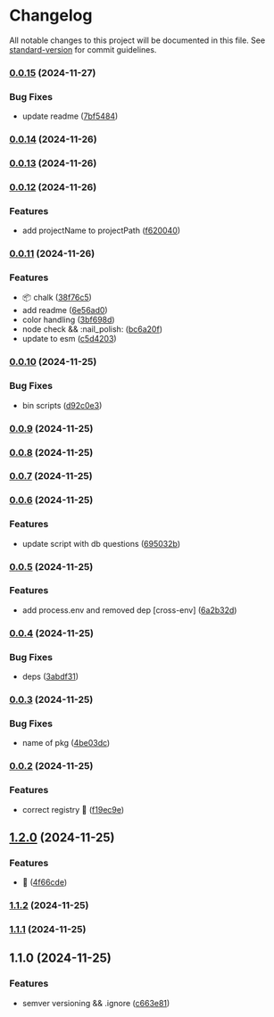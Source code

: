 # Changelog

All notable changes to this project will be documented in this file. See [standard-version](https://github.com/conventional-changelog/standard-version) for commit guidelines.

### [0.0.15](https://github.com/HayoDev/create-litium-accelerator/compare/v0.0.14...v0.0.15) (2024-11-27)


### Bug Fixes

* update readme ([7bf5484](https://github.com/HayoDev/create-litium-accelerator/commit/7bf548496b12bc9e4906edb3010b61fe8f84fa63))

### [0.0.14](https://github.com/HayoDev/create-litium-accelerator/compare/v0.0.13...v0.0.14) (2024-11-26)

### [0.0.13](https://github.com/HayoDev/create-litium-accelerator/compare/v0.0.12...v0.0.13) (2024-11-26)

### [0.0.12](https://github.com/HayoDev/create-litium-accelerator/compare/v0.0.11...v0.0.12) (2024-11-26)


### Features

* add projectName to projectPath ([f620040](https://github.com/HayoDev/create-litium-accelerator/commit/f6200404a25d9b172fcd0ea54ec0f85337e93ffc))

### [0.0.11](https://github.com/HayoDev/create-litium-accelerator/compare/v0.0.10...v0.0.11) (2024-11-26)


### Features

* :package: chalk ([38f76c5](https://github.com/HayoDev/create-litium-accelerator/commit/38f76c5c1d96d74c6a28a05ec13309922d6c08f0))
* add readme ([6e56ad0](https://github.com/HayoDev/create-litium-accelerator/commit/6e56ad0684ad4de09800730b04b0691e424004fa))
* color handling ([3bf698d](https://github.com/HayoDev/create-litium-accelerator/commit/3bf698d8da4a8195c96cd6de56776f42c5aab921))
* node check && :nail_polish: ([bc6a20f](https://github.com/HayoDev/create-litium-accelerator/commit/bc6a20fd3328edcec2176f6b351ce0b99b7b275d))
* update to esm ([c5d4203](https://github.com/HayoDev/create-litium-accelerator/commit/c5d4203546beb8b39e9e69c1b48f43c5dd14af5f))

### [0.0.10](https://github.com/HayoDev/create-litium-accelerator/compare/v0.0.9...v0.0.10) (2024-11-25)


### Bug Fixes

* bin scripts ([d92c0e3](https://github.com/HayoDev/create-litium-accelerator/commit/d92c0e3120be8dd4e393604d567fc7fb384767dc))

### [0.0.9](https://github.com/HayoDev/create-litium-accelerator/compare/v0.0.8...v0.0.9) (2024-11-25)

### [0.0.8](https://github.com/HayoDev/create-litium-accelerator/compare/v0.0.7...v0.0.8) (2024-11-25)

### [0.0.7](https://github.com/HayoDev/create-litium-accelerator/compare/v0.0.6...v0.0.7) (2024-11-25)

### [0.0.6](https://github.com/HayoDev/create-litium-accelerator/compare/v0.0.5...v0.0.6) (2024-11-25)


### Features

* update script with db questions ([695032b](https://github.com/HayoDev/create-litium-accelerator/commit/695032baf05d87eccaec8565843a7ad62e5a8ef2))

### [0.0.5](https://github.com/HayoDev/create-litium-accelerator/compare/v0.0.4...v0.0.5) (2024-11-25)


### Features

* add process.env and removed dep [cross-env] ([6a2b32d](https://github.com/HayoDev/create-litium-accelerator/commit/6a2b32da091f266aebcf3f25702ede927df1fc74))

### [0.0.4](https://github.com/HayoDev/create-litium-accelerator/compare/v0.0.3...v0.0.4) (2024-11-25)


### Bug Fixes

* deps ([3abdf31](https://github.com/HayoDev/create-litium-accelerator/commit/3abdf311e524e606f9855839e23a8bf713a45afb))

### [0.0.3](https://github.com/HayoDev/create-litium-accelerator/compare/v0.0.2...v0.0.3) (2024-11-25)


### Bug Fixes

* name of pkg ([4be03dc](https://github.com/HayoDev/create-litium-accelerator/commit/4be03dcd4aa8353dc2bcf449a7c7bd8c6d10aaae))

### [0.0.2](https://github.com/HayoDev/create-litium-accelerator/compare/v1.2.0...v0.0.2) (2024-11-25)


### Features

* correct registry :pencil: ([f19ec9e](https://github.com/HayoDev/create-litium-accelerator/commit/f19ec9e528fa3c93e2a25e9f18052ab3fbd7eb0d))

## [1.2.0](https://github.com/HayoDev/create-litium-accelerator/compare/v1.1.2...v1.2.0) (2024-11-25)


### Features

* :wrench: ([4f66cde](https://github.com/HayoDev/create-litium-accelerator/commit/4f66cde6bc71f58ca966817ae7e8a584fe742f4b))

### [1.1.2](https://github.com/HayoDev/create-litium-accelerator/compare/v1.1.1...v1.1.2) (2024-11-25)

### [1.1.1](https://github.com/HayoDev/create-litium-accelerator/compare/v1.1.0...v1.1.1) (2024-11-25)

## 1.1.0 (2024-11-25)


### Features

* semver versioning && .ignore ([c663e81](https://github.com/HayoDev/create-litium-accelerator/commit/c663e8158bf4dfc6b23465075d4a362d8b825e44))
